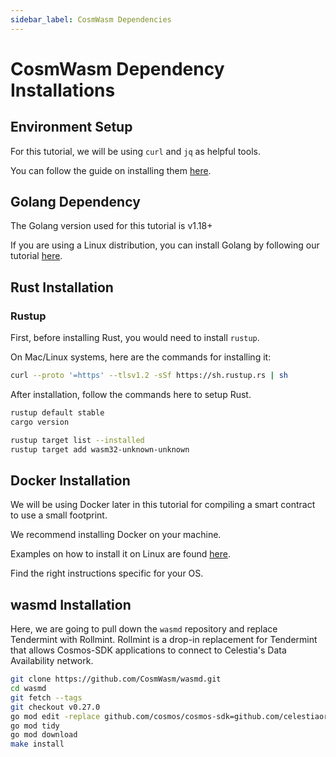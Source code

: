 ```yaml
---
sidebar_label: CosmWasm Dependencies
---
```


# CosmWasm Dependency Installations

## Environment Setup

For this tutorial, we will be using `curl` and `jq` as helpful
tools.

You can follow the guide on installing them [here](../nodes/environment.mdx#setting-up-dependencies).

## Golang Dependency

The Golang version used for this tutorial is v1.18+

If you are using a Linux distribution, you can install Golang
by following our tutorial [here](../nodes/environment.mdx#install-golang).

## Rust Installation

### Rustup

First, before installing Rust, you would need to install `rustup`.

On Mac/Linux systems, here are the commands for installing it:

```sh
curl --proto '=https' --tlsv1.2 -sSf https://sh.rustup.rs | sh
```

After installation, follow the commands here to setup Rust.

```sh
rustup default stable
cargo version

rustup target list --installed
rustup target add wasm32-unknown-unknown
```

## Docker Installation

We will be using Docker later in this tutorial for compiling a smart contract
to use a small footprint.

We recommend installing Docker on your machine.

Examples on how to install it on Linux are found [here](https://docs.docker.com/engine/install/ubuntu/).

Find the right instructions specific for your OS.

## wasmd Installation

Here, we are going to pull down the `wasmd` repository and replace Tendermint
with Rollmint. Rollmint is a drop-in replacement for Tendermint that allows
Cosmos-SDK applications to connect to Celestia's Data Availability network.

```sh
git clone https://github.com/CosmWasm/wasmd.git
cd wasmd
git fetch --tags
git checkout v0.27.0
go mod edit -replace github.com/cosmos/cosmos-sdk=github.com/celestiaorg/cosmos-sdk-rollmint@v0.45.10-rollmint-v0.4.0
go mod tidy 
go mod download
make install
```
